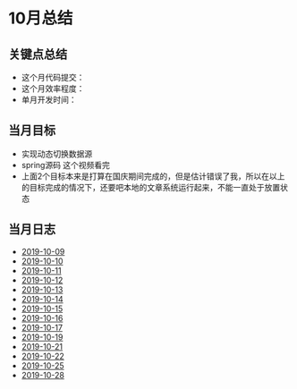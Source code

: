 # 10月总结

## 关键点总结

* 这个月代码提交：
* 这个月效率程度：
* 单月开发时间：

## 当月目标

* 实现动态切换数据源
* spring源码 这个视频看完
* 上面2个目标本来是打算在国庆期间完成的，但是估计错误了我，所以在以上的目标完成的情况下，还要吧本地的文章系统运行起来，不能一直处于放置状态

## 当月日志

* [2019-10-09](./2019-10-09.md)
* [2019-10-10](./2019-10-10.md)
* [2019-10-11](./2019-10-11.md)
* [2019-10-12](./2019-10-12.md)
* [2019-10-13](./2019-10-13.md)
* [2019-10-14](./2019-10-14.md)
* [2019-10-15](./2019-10-15.md)
* [2019-10-16](./2019-10-16.md)
* [2019-10-17](./2019-10-17.md)
* [2019-10-19](./2019-10-19.md)
* [2019-10-21](./2019-10-21.md)
* [2019-10-22](./2019-10-22.md)
* [2019-10-25](./2019-10-25.md)
* [2019-10-28](./2019-10-28.md)
